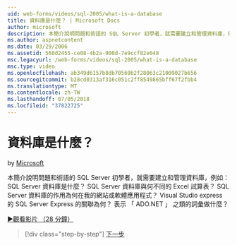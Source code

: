 ```yaml
---
uid: web-forms/videos/sql-2005/what-is-a-database
title: 資料庫是什麼？ | Microsoft Docs
author: microsoft
description: 本簡介說明問題和術語的 SQL Server 初學者，就需要建立和管理資料庫，例如： SQL Server 資料庫是什麼？ 如何...
ms.author: aspnetcontent
ms.date: 03/29/2006
ms.assetid: 560d2455-ce08-4b2a-900d-7e9ccf82e048
msc.legacyurl: /web-forms/videos/sql-2005/what-is-a-database
msc.type: video
ms.openlocfilehash: ab349d6157b8db70569b2f28063c21009027b656
ms.sourcegitcommit: b28cd0313af316c051c2ff8549865bff67f2fbb4
ms.translationtype: MT
ms.contentlocale: zh-TW
ms.lasthandoff: 07/05/2018
ms.locfileid: "37822725"
---
```

<a name="what-is-a-database"></a>資料庫是什麼？
====================
by [Microsoft](https://github.com/microsoft)

本簡介說明問題和術語的 SQL Server 初學者，就需要建立和管理資料庫，例如： SQL Server 資料庫是什麼？ SQL Server 資料庫與何不同的 Excel 試算表？ SQL Server 資料庫的作用為何在我的網站或軟體應用程式？ Visual Studio express 的 SQL Server Express 的關聯為何？ 表示 「 ADO.NET 」 之類的詞彙做什麼？

[&#9654;觀看影片 （28 分鐘）](https://channel9.msdn.com/Blogs/ASP-NET-Site-Videos/what-is-a-database)

> [!div class="step-by-step"]
> [下一步](understanding-database-tables-and-records.md)
